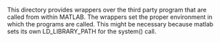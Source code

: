 This directory provides wrappers over the third party program that are called from within MATLAB.
The wrappers set the proper environment in which the programs are called. This might be necessary
because matlab sets its own LD_LIBRARY_PATH for the system() call.
